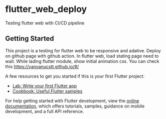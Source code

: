 # flutter_web_deploy

Testing flutter web with CI/CD pipeline

## Getting Started

This project is a testing for flutter web to be responsive and adative. Deploy on github page with github action. In flutter web, load stating page need to wait. While lading flutter module, show initial animation css. You can check this https://yanyanucstt.github.io/#/




A few resources to get you started if this is your first Flutter project:

- [Lab: Write your first Flutter app](https://docs.flutter.dev/get-started/codelab)
- [Cookbook: Useful Flutter samples](https://docs.flutter.dev/cookbook)

For help getting started with Flutter development, view the
[online documentation](https://docs.flutter.dev/), which offers tutorials,
samples, guidance on mobile development, and a full API reference.
